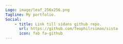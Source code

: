 ```yaml
---
Logo: image/leaf_256x256.png
Tagline: My portfolio.
Social:
    - title: Link till sidans github repo.
      url: https://github.com/Teophilrsimao/sista
      icon: fab fa-github
---
```

